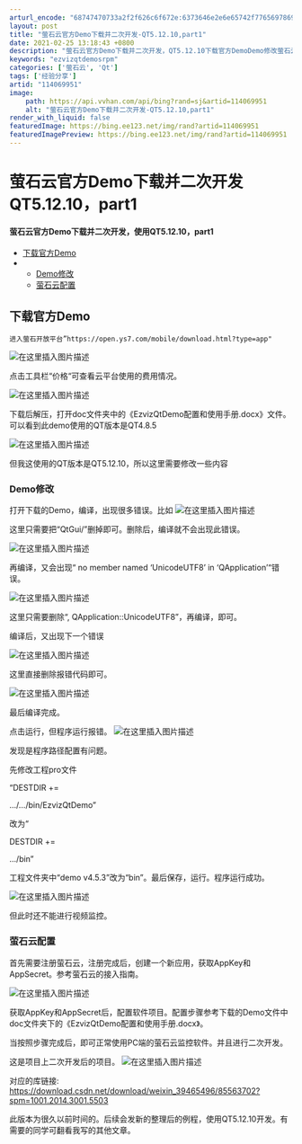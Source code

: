 ```yaml
---
arturl_encode: "68747470733a2f2f626c6f672e:6373646e2e6e65742f77656978696e5f33393436353439362f:61727469636c652f64657461696c732f313134303639393531"
layout: post
title: "萤石云官方Demo下载并二次开发-QT5.12.10,part1"
date: 2021-02-25 13:18:43 +0800
description: "萤石云官方Demo下载并二次开发，QT5.12.10下载官方DemoDemo修改萤石云配置下载官方D"
keywords: "ezvizqtdemosrpm"
categories: ['萤石云', 'Qt']
tags: ['经验分享']
artid: "114069951"
image:
    path: https://api.vvhan.com/api/bing?rand=sj&artid=114069951
    alt: "萤石云官方Demo下载并二次开发-QT5.12.10,part1"
render_with_liquid: false
featuredImage: https://bing.ee123.net/img/rand?artid=114069951
featuredImagePreview: https://bing.ee123.net/img/rand?artid=114069951
---
```


# 萤石云官方Demo下载并二次开发 QT5.12.10，part1

#### 萤石云官方Demo下载并二次开发，使用QT5.12.10，part1

* [下载官方Demo](#Demo_2)
* + [Demo修改](#Demo_14)
  + [萤石云配置](#_37)

## 下载官方Demo

```
进入萤石开放平台”https://open.ys7.com/mobile/download.html?type=app"

```

![在这里插入图片描述](https://i-blog.csdnimg.cn/blog_migrate/612134f309878093058cb13ac61fa2b3.png#pic_center)
  
点击工具栏“价格“可查看云平台使用的费用情况。
  
![在这里插入图片描述](https://i-blog.csdnimg.cn/blog_migrate/68fac64fe76323668995515136f70a20.png#pic_center)

下载后解压，打开doc文件夹中的《EzvizQtDemo配置和使用手册.docx》文件。可以看到此demo使用的QT版本是QT4.8.5
  
![在这里插入图片描述](https://i-blog.csdnimg.cn/blog_migrate/7ba20d9f498088cd993bfd29791ca941.png#pic_center)

但我这使用的QT版本是QT5.12.10，所以这里需要修改一些内容

### Demo修改

打开下载的Demo，编译，出现很多错误。比如
![在这里插入图片描述](https://i-blog.csdnimg.cn/blog_migrate/ff5c4f6de0fa0f60e24a0446be056b16.png#pic_center)
  
这里只需要把“QtGui/”删掉即可。删除后，编译就不会出现此错误。
  
![在这里插入图片描述](https://i-blog.csdnimg.cn/blog_migrate/42550f0a65d753b94fc591f8d81f82a9.png#pic_center)
  
再编译，又会出现“ no member named ‘UnicodeUTF8’ in ‘QApplication’“错误。
  
![在这里插入图片描述](https://i-blog.csdnimg.cn/blog_migrate/5476aeb3d488921815b62cb820d0b1c6.png#pic_center)
  
这里只需要删除“, QApplication::UnicodeUTF8”，再编译，即可。
  
编译后，又出现下一个错误
  
![在这里插入图片描述](https://i-blog.csdnimg.cn/blog_migrate/5d6ab5b6beff3352d2b493a8e9c3ed9a.png#pic_center)
  
这里直接删除报错代码即可。
  
![在这里插入图片描述](https://i-blog.csdnimg.cn/blog_migrate/7be3105fd4f671e8bd187f5e244a24b7.png#pic_center)
  
最后编译完成。
  
点击运行，但程序运行报错。
![在这里插入图片描述](https://i-blog.csdnimg.cn/blog_migrate/7abc97e8f677d88feef02d8ea482e460.png#pic_center)
  
发现是程序路径配置有问题。
  
先修改工程pro文件
  
“DESTDIR +=
  
…/…/bin/EzvizQtDemo”
  
改为“
  
DESTDIR +=
  
…/bin”
  
工程文件夹中“demo v4.5.3”改为“bin”。最后保存，运行。程序运行成功。
  
![在这里插入图片描述](https://i-blog.csdnimg.cn/blog_migrate/4f67d75ef653de0693ef3beba6f85f0e.png#pic_center)
  
但此时还不能进行视频监控。

### 萤石云配置

首先需要注册萤石云，注册完成后，创建一个新应用，获取AppKey和AppSecret。参考萤石云的接入指南。
  
![在这里插入图片描述](https://i-blog.csdnimg.cn/blog_migrate/02fb70658f4393e29fc4e66f9265c49a.png#pic_center)
  
获取AppKey和AppSecret后，配置软件项目。配置步骤参考下载的Demo文件中doc文件夹下的《EzvizQtDemo配置和使用手册.docx》。
  
当按照步骤完成后，即可正常使用PC端的萤石云监控软件。并且进行二次开发。
  
这是项目上二次开发后的项目。
![在这里插入图片描述](https://i-blog.csdnimg.cn/blog_migrate/5ac00b128ee9510eb333543d661643c9.png#pic_center)
  
对应的库链接:
<https://download.csdn.net/download/weixin_39465496/85563702?spm=1001.2014.3001.5503>
  
此版本为很久以前时间的。后续会发新的整理后的例程，使用QT5.12.10开发。有需要的同学可翻看我写的其他文章。